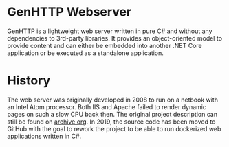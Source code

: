 # GenHTTP Webserver

GenHTTP is a lightweight web server written in pure C# and without any dependencies to 3rd-party libraries. It provides an object-oriented model to provide content and can either be embedded into another .NET Core application or be executed as a standalone application.

# History

The web server was originally developed in 2008 to run on a netbook with an Intel Atom processor. Both IIS and Apache failed to render dynamic pages on such a slow CPU back then. The original project description can still be found on [archive.org](https://web.archive.org/web/20100706192130/http://gene.homeip.net/GenHTTPWebsite/). In 2019, the source code has been moved to GitHub with the goal to rework the project to be able to run dockerized web applications written in C#.